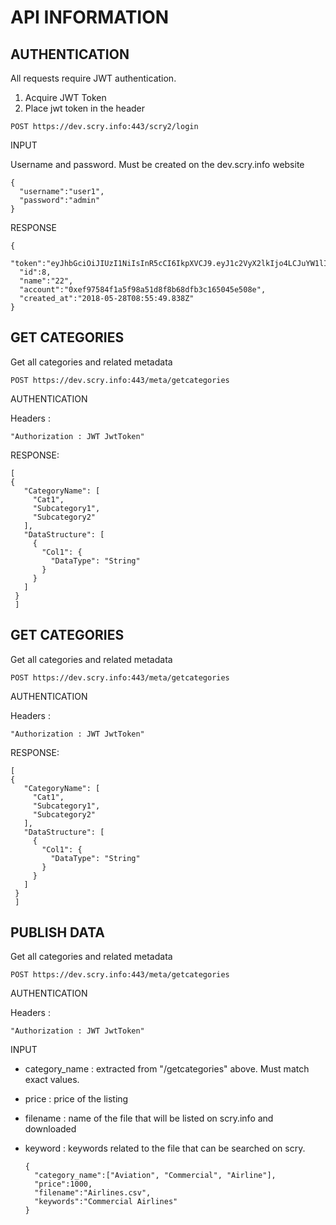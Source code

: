 # API INFORMATION

## AUTHENTICATION

All requests require JWT authentication.

1. Acquire JWT Token
2. Place jwt token in the header

```
POST https://dev.scry.info:443/scry2/login
```

INPUT

Username and password. Must be created on the dev.scry.info website

```
{
  "username":"user1",
  "password":"admin"
}
```

RESPONSE

```
{
  "token":"eyJhbGciOiJIUzI1NiIsInR5cCI6IkpXVCJ9.eyJ1c2VyX2lkIjo4LCJuYW1lIjoiMjIiLCJhY2NvdW50IjoiMHhlZjk3NTg0ZjFhNWY5OGE1MWQ4ZjhiNjhkZmIzYzE2NTA0NWU1MDhlIiwiaWF0IjoxNTI4Njk4NDU5LCJleHAiOjE1Mjg5MTQ0NTl9.7oSaJUFOuZdyUNBrozBrQKs6wZAdPMjxHOz06DMk2vo",
  "id":8,
  "name":"22",
  "account":"0xef97584f1a5f98a51d8f8b68dfb3c165045e508e",
  "created_at":"2018-05-28T08:55:49.838Z"
}
```

## GET CATEGORIES

Get all categories and related metadata

```
POST https://dev.scry.info:443/meta/getcategories
```

AUTHENTICATION

Headers :
```
"Authorization : JWT JwtToken"
```

RESPONSE:

```
[
{
   "CategoryName": [
     "Cat1",
     "Subcategory1",
     "Subcategory2"
   ],
   "DataStructure": [
     {
       "Col1": {
         "DataType": "String"
       }
     }
   ]
 }
 ]
 ```


 ## GET CATEGORIES
 Get all categories and related metadata

 ```
 POST https://dev.scry.info:443/meta/getcategories
 ```

 AUTHENTICATION

 Headers :
 ```
 "Authorization : JWT JwtToken"
 ```

 RESPONSE:

 ```
 [
 {
    "CategoryName": [
      "Cat1",
      "Subcategory1",
      "Subcategory2"
    ],
    "DataStructure": [
      {
        "Col1": {
          "DataType": "String"
        }
      }
    ]
  }
  ]
  ```



  ## PUBLISH DATA


  Get all categories and related metadata

  ```
  POST https://dev.scry.info:443/meta/getcategories
  ```

  AUTHENTICATION

  Headers :
  ```
  "Authorization : JWT JwtToken"
  ```

INPUT


- category_name : extracted from "/getcategories" above. Must match exact values.
- price : price of the listing
- filename : name of the file that will be listed on scry.info and downloaded
- keyword : keywords related to the file that can be searched on scry.

  ```
  {
    "category_name":["Aviation", "Commercial", "Airline"],
    "price":1000,
    "filename":"Airlines.csv",
    "keywords":"Commercial Airlines"
  }
  ```
